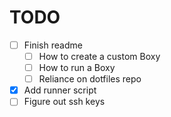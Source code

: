 # TODO

- [ ] Finish readme
    - [ ] How to create a custom Boxy
    - [ ] How to run a Boxy
    - [ ] Reliance on dotfiles repo
- [x] Add runner script
- [ ] Figure out ssh keys

